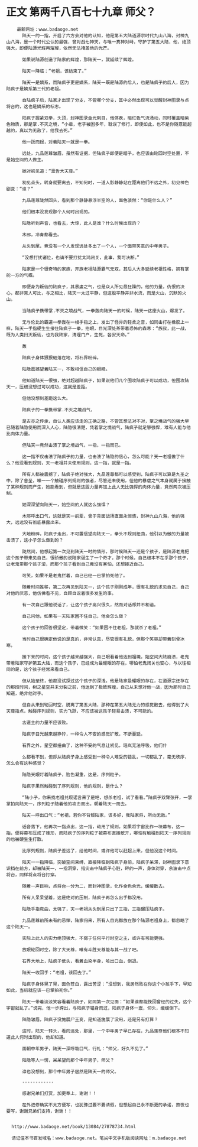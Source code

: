 # 正文 第两千八百七十九章 师父？
        最新网址：www.badaoge.net
          陆天一的一指，开启了六方会对他的认知，他是第五大陆道源宗时代九山八海，封神九山八海，是一个时代公认的最强，曾对战七神天，与唯一真神对峙，守护了第五大陆，他，绝顶强大，即便陆源光辉再璀璨，依然无法掩盖他的光芒。
      
          如果说陆源创造了陆家的辉煌，那陆天一，就延续了辉煌。
      
          陆天一降临：“老祖，该结束了。”
      
          陆天一是嫡系，而陆疯子更是嫡系，陆天一既是陆源的后人，也是陆疯子的后人，因为陆疯子是嫡系第三代的老祖。
      
          自陆疯子后，陆家才出现了分支，不管哪个分支，其中必然出现可以觉醒封神图录与点将台的，这也是嫡系的标志。
      
          陆疯子握紧双拳，头顶，封神图录金光刺目，他体表，暗红色气流涌动，同时覆盖暗紫色物质，那是掌.不灭之境，“小辈，老子被困多年，耽误了修行，即便如此，也不是你随意能超越的，真以为无敌了，给我去死。”
      
          他一跃而起，对着陆天一就是一拳。
      
          远处，九品莲尊皱眉，虽然有证据，但陆疯子即便是暗子，也应该由轮回时空处置，不是始空间的人做主。
      
          她对初见道：“禀告大天尊。”
      
          初见点头，转身就要离去，不知何时，一道人影静静站在距离他们不远之外，初见神色剧变：“谁？”
      
          九品莲尊陡然回头，看到那个静静悬浮半空的人，面色骇然：“你是什么人？”
      
          他们根本没发现那个人何时出现的。
      
          陆隐听到声音，也看去，大惊，此人是谁？什么时候出现的？
      
          木邪，冷青都看去。
      
          从头到尾，竟没有一个人发现远处多出了一个人，一个面带笑意的中年男子。
      
          “没想打扰诸位，也请不要打扰太鸿闭关，此事，我可决断。”
      
          陆家是一个很奇特的家族，开族老祖陆源霸气无双，其后人大多延续老祖性格，拥有掌舵一方的气概。
      
          即便身为叛徒的陆疯子，其暴虐之气，也是众人所见最狂躁的，他的力量，仇恨的决心，都非常人可比，与之相比，陆天一太过平静，但这股平静并非水流，而是火山，沉默的火山。
      
          当陆疯子携带掌.不灭之境战气，一拳轰向陆天一的时候，陆天一这座火山，爆发了。
      
          无与伦比的霸道一拳轰在一根手指之上，发出了怪异的轻柔之音，如同击打在橡胶上一样，陆天一手指硬生生接住陆疯子一拳，抬眼，目光深处茶带着恐怖的森寒：“族叔，此一战，既为人类扫灭叛徒，也为我陆家，清理门户，生死，各安天命。”
      
          轰
      
          陆疯子身体狠狠砸落在地，将石界粉碎。
      
          陆隐震撼望着陆天一，不敢相信自己的眼睛。
      
          他知道陆天一很强，绝对超越陆疯子，如果说他们几个围攻陆疯子可以成功，但围攻陆天一，压根没想过可以成功，这就是差距。
      
          但他没想到差距这么大。
      
          陆疯子的一拳携带掌.不灭之境战气，
      
          是古亦之传承，自认人类应该走的正确之路，不管其想法对不对，掌之境战气的强大早已随着陆隐使用而深入人心，陆隐很清楚，凭着掌之境战气，陆疯子就足够强悍，难有人能与他比肉体力量。
      
          但陆天一竟然击溃了掌之境战气，一指，一指而已。
      
          这一指不仅击溃了陆疯子的力量，也击溃了陆隐的信心，怎么可能？天一老祖做了什么？他没看到规则，天一老祖并未使用规则，这一指，就是一指。
      
          所有人都被震撼了，陆疯子绝对强大，九品莲尊都可以感受到，陆疯子可以算是九圣之中，除了舍圣，唯一一个触碰序列规则的强者，尽管还未使用，但他的暴虐之气本身就属于接触了某种规则而产生，她能看到，但就是这股力量再加上此人无比强悍的肉体力量，竟然两次被压制。
      
          她深深望向陆天一，始空间的人就这么强悍？
      
          木邪呼出口气，这就是天一前辈，曾于背面战场直面永恒族，封神九山八海，他的强大，远远没有彻底暴露出来。
      
          大地粉碎，陆疯子走出，不可置信望向陆天一，拳头不规则扭曲，他引以为傲的力量被击溃了，这小子怎么做到的？
      
          陡然间，他想起第一次见到陆天一时的情形，那时候陆天一还是个孩子，是陆源老鬼把这个孩子带来见自己，很骄傲的说陆家诞生了一个奇才，那个时候，自己根本不在乎那个孩子，让老鬼带那个孩子滚，而那个孩子看到自己竟没有害怕，还想接近自己。
      
          可笑，如果不是老鬼拦着，自己已经一巴掌拍死他了。
      
          随着时间推移，第二次再见到陆天一，这个孩子刚刚成年，很有礼貌的求见自己，自己对他的厌恶，他仿佛看不见，自顾自说着很多发生的事。
      
          有一次自己跟他说话了，让这个孩子高兴很久，然而对话却并不和谐。
      
          自己问他，如果有一天陆家困不住自己，他会怎么做？
      
          这个孩子的回答很坚定，带着微笑：“如果困不住老祖，那就杀了老祖。”
      
          当时自己很确定他说的是真的，非常认真，尽管很有礼貌，但那个笑容却带着刻骨冰寒。
      
          接下来的时间，这个孩子越来越强大，自己眼看着他达到祖境，始空间大陆崩溃，老鬼带着陆家守护第五大陆，而这个孩子，已经成为最耀眼的存在，哪怕老鬼闭关也安心，与以往相同的是，这个孩子经常来看自己。
      
          但从始至终，他都没试探过这个孩子的深浅，他是陆家最耀眼的存在，在道源宗还存在的那段时间，树之星空并未分裂之前，他达到了极致辉煌，自己从未想对他一战，因为那时自己知道，绝非他对手。
      
          但自从来到轮回时空，脱离了第五大陆，那种在第五大陆无力的感觉散去，他得到了大天尊指点，触碰序列规则，实力飞跃，不应该被这孩子轻易击溃，不可能的。
      
          古道主的力量不应该败。
      
          陆疯子目光越来越狰狞，一种令人不安的感觉扩散，不断蔓延。
      
          石界之外，星空都扭曲了，这种不安的气息让初见，瑶岚无法呼吸，他们什
      
          么都看不到，但却从陆疯子身上感受到一种令人难受的错乱，一切都乱了，毫无秩序，怎么会有这种感觉？
      
          陆隐天眼盯着陆疯子，脸色凝重，这是，序列粒子。
      
          陆疯子果然触碰到了序列规则，他的规则，是什么？
      
          “陆小子，你来找老祖兑现诺言来了是吧，想杀老祖，试了看看。”陆疯子双臂张开，一掌掌拍向陆天一，序列粒子随着他的攻击而出，朝着陆天一而去。
      
          陆天一呼出口气：“老祖，若你不背叛陆家，该多好，我陆家将，所向无敌。”
      
          话音落下，他再次一指点出，这一指，动用了规则，如果将宇宙比作一块幕布，这一指，便将幕布压成了锥形，而陆疯子的序列粒子被幕布直接散开，哪怕有触碰到陆天一序列规则的也被硬生生打散。
      
          比序列规则，陆疯子差远了，给他时间，或许他可以赶超上来，但他没这个时间。
      
          陆天一一指降临，突破空间束缚，直接降临到陆疯子身前，陆疯子呆滞，封神图录下意识挡在前方，却被陆天一，一指洞穿，指尖击中陆疯子心脏，砰的一声，身体对穿，余波击中点将台，同样将点将台打穿。
      
          随着一声巨响，点将台一分为二，而封神图录，化作金色余光，缓缓散去。
      
          所有人呆呆望着，这是绝对的压制，陆疯子再怎么出手都没用。
      
          陆隐手指弯曲，太强了，天一老祖从头到尾只出了三指，三指碾压陆疯子。
      
          九品莲尊前所未有的忌惮，陆家归来，所有人目光都放在那个陆源老祖身上，都忽略了这个陆天一。
      
          实际上此人的实力绝顶强大，不弱于任何平行时空之主，或许有可能更强。
      
          放眼轮回时空，除了大天尊，唯有斗胜天尊能与其一战了吧。
      
          石界大地上，陆疯子低头，看着血染半身，咳出口血，倒退。
      
          陆天一收回手：“老祖，该回去了。”
      
          陆疯子身体晃了晃，面色苍白，露出苦涩：“没想到，我居然败在你这个小孩手下，早知如此，当初就应该一巴掌拍死你。”
      
          陆天一带着淡淡笑容看着陆疯子，如同第一次见面：“如果谁都能挽回曾经的过失，这个宇宙就乱了。”说完，他一步跨出，与陆疯子错身而过，陆疯子身体一震，仰头，缓缓倒下。
      
          陆隐皱眉，陆疯子没施展尸王变，是知道施展了没用，还是另有打算？
      
          这时，陆天一转头，看向远处，那里，一个中年男子早已存在，九品莲尊他们根本不知道此人何时出现的，他却知道。
      
          面朝中年男子，陆天一深呼吸口气，行礼：“师父，好久不见了。”
      
          陆隐等人一愣，呆呆望向那个中年男子，师父？
      
          谁也没想到，那个中年男子居然是陆天一的师父。
      
          ------------
      
          感谢兄弟们打赏，加更奉上，谢谢！！
      
          在外进修确实不太方便写，也犹豫过要不要请假，但想起自己永不断更的承诺，熬夜也要写，谢谢兄弟们支持，谢谢！！
      
      
      http://www.badaoge.net/book/13084/27878734.html
      
      请记住本书首发域名：www.badaoge.net。笔尖中文手机版阅读网址：m.badaoge.net